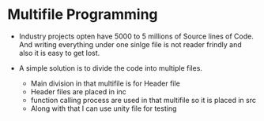 # Multifile Programming
* Industry projects opten have 5000 to 5 millions of Source lines of Code. And writing everything under one sinlge file is not reader frindly and also it is easy to get lost.
* A simple solution is to divide the code into multiple files.

   * Main division in that multifile is for Header file
   * Header files are placed in inc
   * function calling process are used in that multifile so it is placed in src
   *  Along with that I can use unity file for testing
